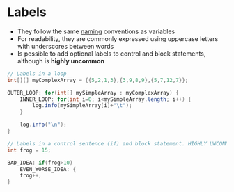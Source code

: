 # Labels

- They follow the same [naming](../variables/naming.md) conventions as variables
- For readability, they are commonly expressed using uppercase letters with underscores between words
- Is possible to add optional labels to control and block statements, although is **highly uncommon**

``` java
// Labels in a loop
int[][] myComplexArray = {{5,2,1,3},{3,9,8,9},{5,7,12,7}};

OUTER_LOOP: for(int[] mySimpleArray : myComplexArray) {
    INNER_LOOP: for(int i=0; i<mySimpleArray.length; i++) {
        log.info(mySimpleArray[i]+"\t");
    }

    log.info("\n");
}

// Labels in a control sentence (if) and block statement. HIGHLY UNCOMMON
int frog = 15;

BAD_IDEA: if(frog>10)
    EVEN_WORSE_IDEA: {
    frog++;
}
```
